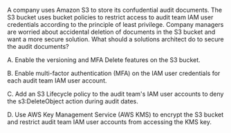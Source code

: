 A company uses Amazon S3 to store its confudential audit documents. The S3 bucket uses bucket policies to restrict access to audit team IAM user credentials according to the principle of least privilege. Company managers are worried about accidental deletion of documents in the S3 bucket and want a more secure solution. What should a solutions architect do to secure the audit documents? 

A. Enable the versioning and MFA Delete features on the S3 bucket. 

B. Enable multi-factor authentication (MFA) on the IAM user credentials for each audit team IAM user account. 

C. Add an S3 Lifecycle policy to the audit team's IAM user accounts to deny the s3:DeleteObject action during audit dates. 

D. Use AWS Key Management Service (AWS KMS) to encrypt the S3 bucket and restrict audit team IAM user accounts from accessing the KMS key.